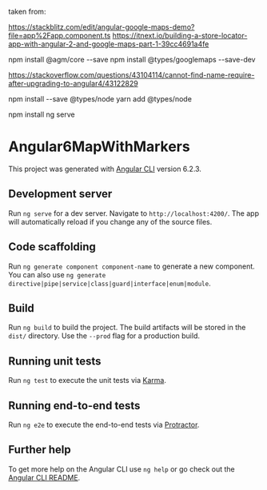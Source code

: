 taken from:

https://stackblitz.com/edit/angular-google-maps-demo?file=app%2Fapp.component.ts
https://itnext.io/building-a-store-locator-app-with-angular-2-and-google-maps-part-1-39cc4691a4fe

 npm install @agm/core --save
 npm install @types/googlemaps --save-dev
 
https://stackoverflow.com/questions/43104114/cannot-find-name-require-after-upgrading-to-angular4/43122829 
 
 npm install --save @types/node
 yarn add @types/node
 
npm install
ng serve 


# Angular6MapWithMarkers

This project was generated with [Angular CLI](https://github.com/angular/angular-cli) version 6.2.3.

## Development server

Run `ng serve` for a dev server. Navigate to `http://localhost:4200/`. The app will automatically reload if you change any of the source files.

## Code scaffolding

Run `ng generate component component-name` to generate a new component. You can also use `ng generate directive|pipe|service|class|guard|interface|enum|module`.

## Build

Run `ng build` to build the project. The build artifacts will be stored in the `dist/` directory. Use the `--prod` flag for a production build.

## Running unit tests

Run `ng test` to execute the unit tests via [Karma](https://karma-runner.github.io).

## Running end-to-end tests

Run `ng e2e` to execute the end-to-end tests via [Protractor](http://www.protractortest.org/).

## Further help

To get more help on the Angular CLI use `ng help` or go check out the [Angular CLI README](https://github.com/angular/angular-cli/blob/master/README.md).
